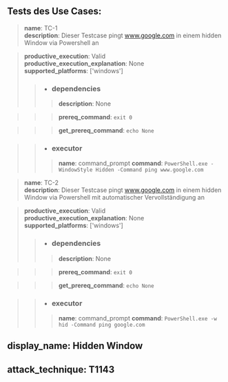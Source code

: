## Tests des Use Cases:	
>**name**: TC-1  
>**description**: Dieser Testcase pingt www.google.com in einem hidden Window via Powershell an
  
>**productive_execution**: Valid  
>**productive_execution_explanation**: None  
>**supported_platforms**: ['windows']  
>> + ### dependencies
>>>**description**: None

>>>**prereq_command**: `exit 0
`

>>>**get_prereq_command**: `echo None
`

>> + ### executor
>>>**name**: command_prompt
>>>**command**: `PowerShell.exe -WindowStyle Hidden -Command ping www.google.com
`

>**name**: TC-2  
>**description**: Dieser Testcase pingt www.google.com in einem hidden Window via Powershell mit automatischer Vervollständigung an
  
>**productive_execution**: Valid  
>**productive_execution_explanation**: None  
>**supported_platforms**: ['windows']  
>> + ### dependencies
>>>**description**: None

>>>**prereq_command**: `exit 0
`

>>>**get_prereq_command**: `echo None
`

>> + ### executor
>>>**name**: command_prompt
>>>**command**: `PowerShell.exe -w hid -Command ping google.com
`

## display\_name:	Hidden Window
## attack\_technique:	T1143
